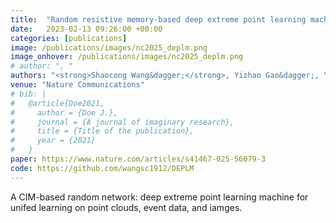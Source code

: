 ```yaml
---
title:  "Random resistive memory-based deep extreme point learning machine"
date:   2023-02-13 09:26:00 +00:00
categories: [publications]
image: /publications/images/nc2025_deplm.png
image_onhover: /publications/images/nc2025_deplm.png
# author: ", "
authors: "<strong>Shaocong Wang&dagger;</strong>, Yizhao Gao&dagger;, Yi Li&dagger;, Woyu Zhang, Yifei Yu, Bo Wang, Ning Lin, Hegan Chen, Yue Zhang, Yang Jiang, Dingchen Wang, Jia Chen, Peng Dai, Hao Jiang, Peng Lin, Xumeng Zhang, Xiaojuan Qi, Xiaoxin Xu, Hayden So, Zhongrui Wang*, Dashan Shang*, Qi Liu, Kwang-Ting Cheng, Ming Liu"
venue: "Nature Communications"
# bib: |
#   @article{Doe2021,
#     author = {Doe J.},
#     journal = {A journal of imaginary research},
#     title = {Title of the publication},
#     year = {2021}
#   }
paper: https://www.nature.com/articles/s41467-025-56079-3 
code: https://github.com/wangsc1912/DEPLM
---
```


A CIM-based random network: deep extreme point learning machine for unifed learning on point clouds, event data, and iamges.